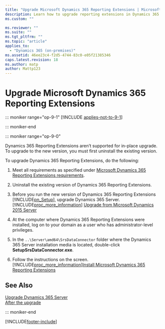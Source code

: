 ```yaml
---
title: "Upgrade Microsoft Dynamics 365 Reporting Extensions | Microsoft Docs"
description: Learn how to upgrade reporting extensions in Dynamics 365 Customer Engagement (on-premises)
ms.custom: ""

ms.reviewer: ""
ms.suite: ""
ms.tgt_pltfrm: ""
ms.topic: "article"
applies_to: 
  - "Dynamics 365 (on-premises)"
ms.assetid: 46ee23c4-f2d5-4744-83c0-e05f21385346
caps.latest.revision: 18
ms.author: matp
author: Mattp123
---
```

# Upgrade Microsoft Dynamics 365 Reporting Extensions

::: moniker range="op-9-1"
[!INCLUDE [applies-not-to-9-1](../includes/applies-not-to-9-1.md)]

::: moniker-end

::: moniker range="op-9-0"

Dynamics 365 Reporting Extensions aren’t supported for in-place upgrade. To upgrade to the new version, you must first uninstall the existing version.  
  
 To upgrade Dynamics 365 Reporting Extensions, do the following:  
  
1.  Meet all requirements as specified under [Microsoft Dynamics 365 Reporting Extensions requirements](microsoft-dynamics-365-reporting-requirements.md).  
  
2.  Uninstall the existing version of Dynamics 365 Reporting Extensions.  
  
3.  Before you run the new version of Dynamics 365 Reporting Extensions [!INCLUDE[pn_Setup](../includes/pn-setup.md)], upgrade Dynamics 365 Server. [!INCLUDE[proc_more_information](../includes/proc-more-information.md)] [Upgrade from Microsoft Dynamics 2015 Server](upgrade-from-microsoft-dynamics-365-server.md)  
  
4.  At the computer where Dynamics 365 Reporting Extensions were installed, log on to your domain as a user who has administrator-level privileges.  
  
5.  In the `..\Server\amd64\SrsDataConnector` folder where the Dynamics 365 Server installation media is located, double-click **SetupSrsDataConnector.exe**.  
  
6.  Follow the instructions on the screen. [!INCLUDE[proc_more_information](../includes/proc-more-information.md)][Install Microsoft Dynamics 365 Reporting Extensions](install-microsoft-dynamics-365-reporting-extensions.md)  
  
## See Also  
 [Upgrade Dynamics 365 Server](upgrade-from-microsoft-dynamics-365-server.md) </br> 
 [After the upgrade](after-the-upgrade.md)   

::: moniker-end

[!INCLUDE[footer-include](../../../includes/footer-banner.md)]
